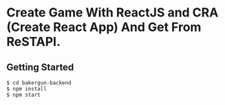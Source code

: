 # Create Game With ReactJS and CRA (Create React App) And Get From ReSTAPI.

## Getting Started 
    $ cd bakergun-backend
    $ npm install
    $ npm start
